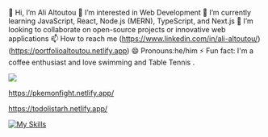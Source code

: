 


👋 Hi, I’m Ali Altoutou
👀 I’m interested in Web Development
🌱 I’m currently learning JavaScript, React, Node.js (MERN), TypeScript, and Next.js
💞️ I’m looking to collaborate on open-source projects or innovative web applications
📫 How to reach me (https://www.linkedin.com/in/ali-altoutou/) (https://portfolioaltoutou.netlify.app)
😄 Pronouns:he/him
⚡ Fun fact: I'm a coffee enthusiast and love swimming and Table Tennis .



<a href="https://visitcount.itsvg.in">
  <img src="https://visitcount.itsvg.in/api?id=aliwdg16&label=Profile%20Views&color=1&icon=0&pretty=false" />
</a>


<!---
Aliwdg16/Aliwdg16 is a ✨ special ✨ repository because its `README.md` (this file) appears on your GitHub profile.
You can click the Preview link to take a look at your changes.
--->
https://pkemonfight.netlify.app/

https://todolistarh.netlify.app/




[![My Skills](https://skillicons.dev/icons?i=aws,html,css,JavaScript,,cs,react,vue,flutter&perline=3)](https://skillicons.dev)


